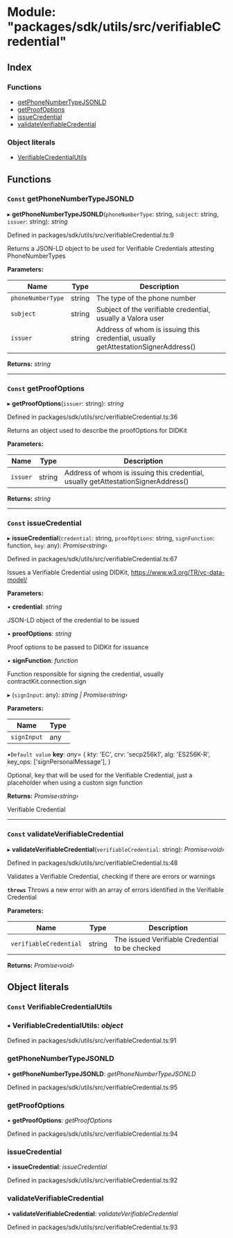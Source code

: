 # Module: "packages/sdk/utils/src/verifiableCredential"

## Index

### Functions

* [getPhoneNumberTypeJSONLD](_packages_sdk_utils_src_verifiablecredential_.md#const-getphonenumbertypejsonld)
* [getProofOptions](_packages_sdk_utils_src_verifiablecredential_.md#const-getproofoptions)
* [issueCredential](_packages_sdk_utils_src_verifiablecredential_.md#const-issuecredential)
* [validateVerifiableCredential](_packages_sdk_utils_src_verifiablecredential_.md#const-validateverifiablecredential)

### Object literals

* [VerifiableCredentialUtils](_packages_sdk_utils_src_verifiablecredential_.md#const-verifiablecredentialutils)

## Functions

### `Const` getPhoneNumberTypeJSONLD

▸ **getPhoneNumberTypeJSONLD**(`phoneNumberType`: string, `subject`: string, `issuer`: string): *string*

Defined in packages/sdk/utils/src/verifiableCredential.ts:9

Returns a JSON-LD object to be used for Verifiable Credentials attesting PhoneNumberTypes

**Parameters:**

Name | Type | Description |
------ | ------ | ------ |
`phoneNumberType` | string | The type of the phone number |
`subject` | string | Subject of the verifiable credential, usually a Valora user |
`issuer` | string | Address of whom is issuing this credential, usually getAttestationSignerAddress()  |

**Returns:** *string*

___

### `Const` getProofOptions

▸ **getProofOptions**(`issuer`: string): *string*

Defined in packages/sdk/utils/src/verifiableCredential.ts:36

Returns an object used to describe the proofOptions for DIDKit

**Parameters:**

Name | Type | Description |
------ | ------ | ------ |
`issuer` | string | Address of whom is issuing this credential, usually getAttestationSignerAddress()  |

**Returns:** *string*

___

### `Const` issueCredential

▸ **issueCredential**(`credential`: string, `proofOptions`: string, `signFunction`: function, `key`: any): *Promise‹string›*

Defined in packages/sdk/utils/src/verifiableCredential.ts:67

Issues a Verifiable Credential using DIDKit, https://www.w3.org/TR/vc-data-model/

**Parameters:**

▪ **credential**: *string*

JSON-LD object of the credential to be issued

▪ **proofOptions**: *string*

Proof options to be passed to DIDKit for issuance

▪ **signFunction**: *function*

Function responsible for signing the credential, usually contractKit.connection.sign

▸ (`signInput`: any): *string | Promise‹string›*

**Parameters:**

Name | Type |
------ | ------ |
`signInput` | any |

▪`Default value`  **key**: *any*= {
    kty: 'EC',
    crv: 'secp256k1',
    alg: 'ES256K-R',
    key_ops: ['signPersonalMessage'],
  }

Optional, key that will be used for the Verifiable Credential, just a placeholder when using a custom sign function

**Returns:** *Promise‹string›*

Verifiable Credential

___

### `Const` validateVerifiableCredential

▸ **validateVerifiableCredential**(`verifiableCredential`: string): *Promise‹void›*

Defined in packages/sdk/utils/src/verifiableCredential.ts:48

Validates a Verifiable Credential, checking if there are errors or warnings

**`throws`** Throws a new error with an array of errors identified in the Verifiable Credential

**Parameters:**

Name | Type | Description |
------ | ------ | ------ |
`verifiableCredential` | string | The issued Verifiable Credential to be checked  |

**Returns:** *Promise‹void›*

## Object literals

### `Const` VerifiableCredentialUtils

### ▪ **VerifiableCredentialUtils**: *object*

Defined in packages/sdk/utils/src/verifiableCredential.ts:91

###  getPhoneNumberTypeJSONLD

• **getPhoneNumberTypeJSONLD**: *getPhoneNumberTypeJSONLD*

Defined in packages/sdk/utils/src/verifiableCredential.ts:95

###  getProofOptions

• **getProofOptions**: *getProofOptions*

Defined in packages/sdk/utils/src/verifiableCredential.ts:94

###  issueCredential

• **issueCredential**: *issueCredential*

Defined in packages/sdk/utils/src/verifiableCredential.ts:92

###  validateVerifiableCredential

• **validateVerifiableCredential**: *validateVerifiableCredential*

Defined in packages/sdk/utils/src/verifiableCredential.ts:93
